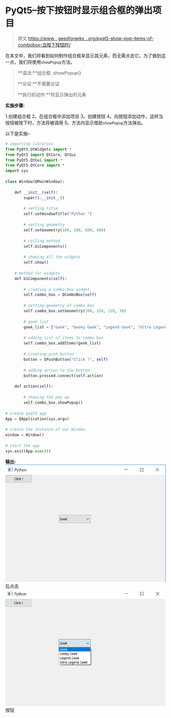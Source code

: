 # PyQt5–按下按钮时显示组合框的弹出项目

> 原文:[https://www . geesforgeks . org/pyqt5-show-pop-items-of-combobox-当按下按钮时/](https://www.geeksforgeeks.org/pyqt5-show-pop-up-items-of-combobox-when-push-button-is-pressed/)

在本文中，我们将看到如何制作组合框来显示其元素，而无需点击它。为了做到这一点，我们将使用`showPopup`方法。

> **语法:**组合框. showPopup()
> 
> **论证:**不需要论证
> 
> **执行的动作:**将显示弹出的元素

**实施步骤:**

1.创建组合框
2。在组合框中添加项目
3。创建按钮
4。向按钮添加动作，这样当按钮被按下时，方法将被调用
5。方法内显示借助`showPopup`方法弹出。

以下是实施–

```py
# importing libraries
from PyQt5.QtWidgets import * 
from PyQt5 import QtCore, QtGui
from PyQt5.QtGui import * 
from PyQt5.QtCore import * 
import sys

class Window(QMainWindow):

    def __init__(self):
        super().__init__()

        # setting title
        self.setWindowTitle("Python ")

        # setting geometry
        self.setGeometry(100, 100, 600, 400)

        # calling method
        self.UiComponents()

        # showing all the widgets
        self.show()

    # method for widgets
    def UiComponents(self):

        # creating a combo box widget
        self.combo_box = QComboBox(self)

        # setting geometry of combo box
        self.combo_box.setGeometry(200, 150, 120, 30)

        # geek list
        geek_list = ["Geek", "Geeky Geek", "Legend Geek", "Ultra Legend Geek"]

        # adding list of items to combo box
        self.combo_box.addItems(geek_list)

        # creating push button
        button = QPushButton("Click !", self)

        # adding action to the button
        button.pressed.connect(self.action)

    def action(self):

        # showing the pop up
        self.combo_box.showPopup()

# create pyqt5 app
App = QApplication(sys.argv)

# create the instance of our Window
window = Window()

# start the app
sys.exit(App.exec())
```

**输出:**
![](img/b24385eba403d4669457279bf1fd3a85.png)
后点击
![](img/7eaf60b0b317a0558e80ce5d7c7946ed.png)按钮
